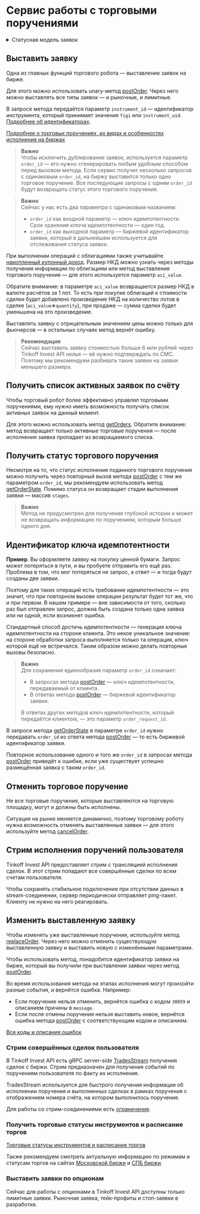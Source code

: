 # Сервис работы с торговыми поручениями

<details>
<summary>Статусная модель заявок</summary>

<img src="/investAPI/img/order_status_diagram.png" width="650">
</details>

## Выставить заявку

Одна из главных функций торгового робота — выставление заявок на бирже. 

Для этого можно использовать unary-метод [postOrder](/investAPI/orders#postorder).
Через него можно выставлять все типы заявок — и рыночные, и лимитные. 

В запросе метода передаётся параметр `instrument_id` — идентификатор инструмента, который принимает значения `figi` или `instrument_uid`. [Подробнее об идентификаторах](/investAPI/faq_identification/).

[Подробнее о торговых поручениях, их видах и особенностях исполнения на биржах](/investAPI/faq_orders/)

<blockquote>
<p><strong>Важно</strong><br>
Чтобы исключить дублирование заявок, используется параметр <code>order_id</code> — его нужно сгенерировать любым удобным способом перед вызовом метода. Если сервис получит несколько запросов с одинаковым <code>order_id</code>, на биржу выставится только одно торговое поручение. Все последующие запросы с одним <code>order_id</code> будут возвращать статус этого торгового поручения. </p>
</blockquote>

<blockquote>
<p><strong>Важно</strong><br>
Сейчас у нас есть два параметра с одинаковым названием:</p>
<ul>
<li><code>order_id</code> как входной параметр — ключ идемпотентности. Срок хранения ключа идемпотентности — один год.</li>
<li><code>order_id</code> как выходной параметр — биржевой идентификатор заявки, который в дальнейшем используется для отслеживания статуса заявки. </li>
</ul></blockquote>

<a name="coupon"></a>

При выполнении операций с облигациями также учитывайте [накопленный купонный доход](/investAPI/glossary#coupon).
Размер НКД можно узнать через методы получения информации по облигациям или метод выставления торгового поручения — для этого используется параметр `aci_value`. 

Обратите внимание: в параметре `aci_value` возвращается размер НКД в валюте расчётов за 1 лот. То есть при покупке облигаций к стоимости сделки будет добавлено произведение НКД на количество лотов в сделке (`aci_value`∗`quantity`), при продаже — сумма сделки будет уменьшена на это произведение.

Выставлять заявку с отрицательным значением цены можно только для фьючерсов — в остальных случаях метод вернёт ошибку.

>**Рекомендация**<br>
>Сейчас выставить заявку стоимостью больше 6 млн рублей через Tinkoff Invest API нелья — её нужно подтверждать по СМС. Поэтому мы рекомендуем разбивать такие заявки на заявки меньшего размера.

## Получить список активных заявок по счёту

Чтобы торговый робот более эффективно управлял торговыми поручениями, ему нужно иметь 
возможность получать список активных заявок на данный момент. 

Для этого можно использовать метод [getOrders](/investAPI/orders#getorders). Обратите внимание: метод 
возвращает только активные торговые поручения — после исполнения заявка пропадает из возвращаемого списка. 

## Получить статус торгового поручения

Несмотря на то, что статус исполнения поданного торгового поручения можно получить через повторный вызов
метода [postOrder](/investAPI/orders#postorder) с тем же параметром `order_id`, мы рекомендуем использовать метод [getOrderState](/investAPI/orders#getorderstate). Помимо статуса он возвращает стадии выполнения заявки — массив `stages`.

>**Важно**<br>
>Метод не предусмотрен для получения глубокой истории и может не возвращать информацию по поручениям, которым больше одного дня.

## Идентификатор ключа идемпотентности

**Пример**. Вы оформляете заявку на покупку ценной бумаги. Запрос может потеряться в пути, и вы пробуете отправить его ещё раз. Проблема в том, что мог потеряться не запрос, а ответ — и тогда будут созданы две заявки.

Поэтому для таких операций есть требование идемпотентности — это значит, что при повторном вызове операции результат будет тот же, что и при первом. В нашем примере — вне зависимости от того, сколько раз был отправлен запрос, должна быть создана только одна заявка или ни одной, если возникнет ошибка.

Стандартный способ достичь идемпотентности — генерация ключа идемпотентности на стороне клиента. Это некое уникальное значение: на стороне обработки запроса выполняется только та операция, ключ которой ещё не встречался. Таким образом можно делать повторные вызовы безопасно.

<blockquote>
<p><strong>Важно</strong><br>
Для сохранения единообразия параметр <code>order_id</code> означает:</p>
<ul>
<li>В запросах метода <a href="/investAPI/orders#postorder">postOrder</a> — ключ идемпотентности, передаваемый от клиента. </li>
<li>В ответах метода <a href="/investAPI/orders#postorder">postOrder</a> — биржевой идентификатор заявки. </li>
</ul>
<p>В ответах других методов ключ идемпотентности, который передаётся клиентом, — это параметр <code>order_request_id</code>. </p>
</blockquote>

В запросе метода [getOrderState](/investAPI/orders#getorderstate) в параметре `order_id` нужно передавать `order_id` из ответа метода [postOrder](/investAPI/orders#postorder) — то есть биржевой идентификатор заявки.

Повторное использование одного и того же `order_id` в запросах метода [postOrder](/investAPI/orders#postorder) приведёт к ошибке, если уже существует успешно размещённая заявка с таким `order_id`.

## Отменить торговое поручение

Не все торговые поручения, которые выставляются на торговую площадку, могут и должны быть исполнены. 

Ситуация на рынке меняется динамично, поэтому торговому роботу нужна возможность отменять
выставленные заявки — для этого используйте метод [cancelOrder](/investAPI/orders#cancelorder).

## Стрим исполнения поручений пользователя

Tinkoff Invest API предоставляет стрим с трансляцией исполнения сделок. В этот стрим попадают все
совершённые сделки по всем счетам пользователя. 

Чтобы сохранять стабильное подключение при отсутствии данных в stream-соединении, сервер периодически
отправляет ping-пакет. Клиенту не нужно на него реагировать.

## Изменить выставленную заявку

Чтобы изменять уже выставленные поручения, используйте метод [replaceOrder](/investAPI/orders#replaceorder).
Через него можно отменить существующую выставленную заявку и выставить новую с изменёнными параметрами.

Чтобы использовать метод, понадобится идентификатор заявки на бирже, который вы получили при выставлении заявки через метод [postOrder](/investAPI/orders#postorder).

Во время использования метода на этапах исполнения могут произойти разные события, и вернётся ошибка. Например:

- Если поручение нельзя отменить, вернётся ошибка с кодом `30059` и описанием причины в `message`.
- Если после отмены поручения нельзя выставить новое, вернётся ошибка метода [postOrder](/investAPI/orders#postorder) с соответствующим кодом и описанием. 

[Все коды и описания ошибок](/investAPI/errors)

### Стрим совершённых сделок пользователя

В Tinkoff Invest API есть gRPC server-side [TradesStream](https://russianinvestments.github.io/investAPI/orders/#tradesstream) получения сделок с биржи.
Стрим предназначен для получения событий по поручениям пользователя по факту их исполнения.

TradesStream используется для быстрого получения информации об исполнении поручения и выполненных сделках в рамках поручения с отображением номера счёта, на котором выполнилось поручение.

Для работы со стрим-соединениями есть [ограничения](/investAPI/limits).

### Получить торговые статусы инструментов и расписание торгов

[Торговые статусы инструментов и расписание торгов](https://russianinvestments.github.io/investAPI/faq_trading_status/)

Также рекомендуем смотреть актуальную информацию по режимам и статусам торгов на сайтах [Московской биржи](https://www.moex.com/) и [СПБ биржи](https://spbexchange.ru/). 

### Выставить заявки по опционам 

Сейчас для работы с опционами в Tinkoff Invest API доступны только лимитные заявки. 
Рыночная заявка, тейк-профиты и стоп-заявки в разработке. 
